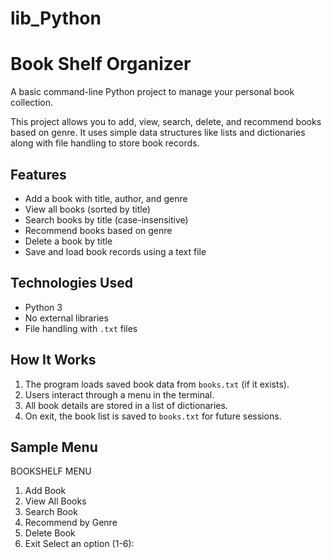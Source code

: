 # lib_Python
# Book Shelf Organizer

A basic command-line Python project to manage your personal book collection.

This project allows you to add, view, search, delete, and recommend books based on genre. It uses simple data structures like lists and dictionaries along with file handling to store book records.

## Features

- Add a book with title, author, and genre
- View all books (sorted by title)
- Search books by title (case-insensitive)
- Recommend books based on genre
- Delete a book by title
- Save and load book records using a text file

## Technologies Used

- Python 3
- No external libraries
- File handling with `.txt` files

## How It Works

1. The program loads saved book data from `books.txt` (if it exists).
2. Users interact through a menu in the terminal.
3. All book details are stored in a list of dictionaries.
4. On exit, the book list is saved to `books.txt` for future sessions.

## Sample Menu
BOOKSHELF MENU
1. Add Book
2. View All Books
3. Search Book
4. Recommend by Genre
5. Delete Book
6. Exit
Select an option (1-6): 



